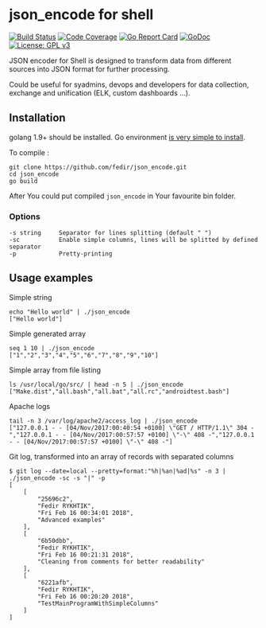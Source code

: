 # json_encode for shell

[![Build Status](https://travis-ci.org/fedir/json_encode.svg?branch=master)](https://travis-ci.org/fedir/json_encode)
[![Code Coverage](https://codecov.io/gh/fedir/json_encode/branch/master/graph/badge.svg)](https://codecov.io/gh/fedir/json_encode)
[![Go Report Card](https://goreportcard.com/badge/github.com/fedir/json_encode)](https://goreportcard.com/report/github.com/fedir/json_encode)
[![GoDoc](https://godoc.org/github.com/fedir/json_encode?status.svg)](https://godoc.org/github.com/fedir/json_encode)
[![License: GPL v3](https://img.shields.io/badge/License-GPL%20v3-blue.svg)](https://www.gnu.org/licenses/gpl-3.0)

JSON encoder for Shell is designed to transform data from different sources into JSON format for further processing.

Could be useful for syadmins, devops and developers for data collection, exchange and unification (ELK, custom dashboards ...).

## Installation

golang 1.9+ should be installed. Go environment [is very simple to install](https://golang.org/doc/install).

To compile :

    git clone https://github.com/fedir/json_encode.git
    cd json_encode
    go build

After You could put compiled `json_encode` in Your favourite bin folder.

### Options

    -s string     Separator for lines splitting (default " ")
    -sc           Enable simple columns, lines will be splitted by defined separator
    -p            Pretty-printing

## Usage examples

Simple string

    echo "Hello world" | ./json_encode
    ["Hello world"]

Simple generated array

    seq 1 10 | ./json_encode
    ["1","2","3","4","5","6","7","8","9","10"]

Simple array from file listing

    ls /usr/local/go/src/ | head -n 5 | ./json_encode
    ["Make.dist","all.bash","all.bat","all.rc","androidtest.bash"]

Apache logs

    tail -n 3 /var/log/apache2/access_log | ./json_encode
    ["127.0.0.1 - - [04/Nov/2017:00:40:54 +0100] \"GET / HTTP/1.1\" 304 -","127.0.0.1 - - [04/Nov/2017:00:57:57 +0100] \"-\" 408 -","127.0.0.1 - - [04/Nov/2017:00:57:57 +0100] \"-\" 408 -"]

Git log, transformed into an array of records with separated columns

    $ git log --date=local --pretty=format:"%h|%an|%ad|%s" -n 3 | ./json_encode -sc -s "|" -p
    [
        [
            "25696c2",
            "Fedir RYKHTIK",
            "Fri Feb 16 00:34:01 2018",
            "Advanced examples"
        ],
        [
            "6b50dbb",
            "Fedir RYKHTIK",
            "Fri Feb 16 00:21:31 2018",
            "Cleaning from comments for better readability"
        ],
        [
            "6221afb",
            "Fedir RYKHTIK",
            "Fri Feb 16 00:20:20 2018",
            "TestMainProgramWithSimpleColumns"
        ]
    ]
